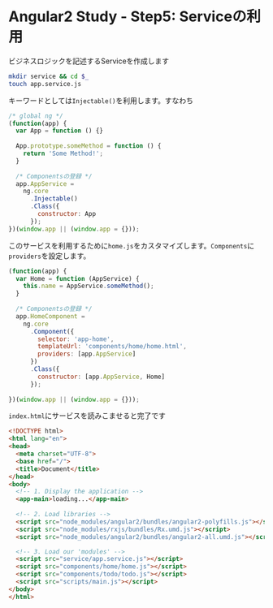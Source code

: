 # Angular2 Study - Step5: Serviceの利用

ビジネスロジックを記述するServiceを作成します

```bash
mkdir service && cd $_
touch app.service.js
```

キーワードとしては`Injectable()`を利用します。すなわち

```javascript
/* global ng */
(function(app) {
  var App = function () {}
  
  App.prototype.someMethod = function () {
    return 'Some Method!';
  }
  
  /* Componentsの登録 */
  app.AppService =
    ng.core
      .Injectable()
      .Class({
        constructor: App
      });
})(window.app || (window.app = {}));
```

このサービスを利用するために`home.js`をカスタマイズします。`Components`に`providers`を設定します。

```javascript
(function(app) {
  var Home = function (AppService) {
    this.name = AppService.someMethod();
  }
  
  /* Componentsの登録 */
  app.HomeComponent =
    ng.core
      .Component({
        selector: 'app-home',
        templateUrl: 'components/home/home.html',
        providers: [app.AppService]
      })
      .Class({
        constructor: [app.AppService, Home]
      });
    
})(window.app || (window.app = {}));
```

`index.html`にサービスを読みこませると完了です

```html
<!DOCTYPE html>
<html lang="en">
<head>
  <meta charset="UTF-8">
  <base href="/">
  <title>Document</title>
</head>
<body>
  <!-- 1. Display the application -->
  <app-main>loading...</app-main>
  
  <!-- 2. Load libraries -->
  <script src="node_modules/angular2/bundles/angular2-polyfills.js"></script>
  <script src="node_modules/rxjs/bundles/Rx.umd.js"></script>
  <script src="node_modules/angular2/bundles/angular2-all.umd.js"></script>

  <!-- 3. Load our 'modules' -->
  <script src="service/app.service.js"></script>
  <script src="components/home/home.js"></script>
  <script src="components/todo/todo.js"></script>
  <script src="scripts/main.js"></script>
</body>
</html>
```

